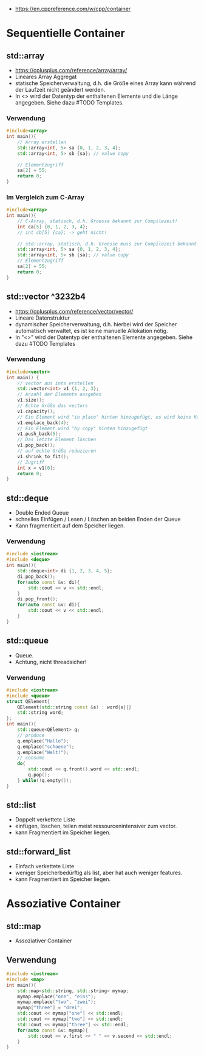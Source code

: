 - https://en.cppreference.com/w/cpp/container

# Sequentielle Container

## std::array
- https://cplusplus.com/reference/array/array/ 
- Lineares Array Aggregat
- statische Speicherverwaltung, d.h. die Größe eines Array kann während der Laufzeit nicht geändert werden.
- In <> wird der Datentyp der enthaltenen Elemente und die Länge angegeben. Siehe dazu #TODO Templates.

### Verwendung
``` C++
#include<array>
int main(){
	// Array erstellen
	std::array<int, 5> sa {0, 1, 2, 3, 4};
	std::array<int, 5> sb {sa}; // value copy
	
	// Elementzugriff
	sa[2] = 55;
	return 0;
}
```

### Im Vergleich zum C-Array
``` C++
#include<array>
int main(){
	// C-Array, statisch, d.h. Groesse bekannt zur Compilezeit!
	int ca[5] {0, 1, 2, 3, 4};
	// int cb[5] {ca}; -> geht nicht!
	
	// std::array, statisch, d.h. Groesse muss zur Compilezeit bekannt sein!
	std::array<int, 5> sa {0, 1, 2, 3, 4};
	std::array<int, 5> sb {sa}; // value copy
	// Elementzugriff
	sa[2] = 55;
	return 0;
}
```

## std::vector ^3232b4
- https://cplusplus.com/reference/vector/vector/
- Lineare Datenstruktur 
- dynamischer Speicherverwaltung, d.h. hierbei wird der Speicher automatisch verwaltet, es ist keine manuelle Allokation nötig. 
- In "<>" wird der Datentyp der enthaltenen Elemente angegeben. Siehe dazu #TODO Templates

### Verwendung
``` C++
#include<vector>
int main() {
	// vector aus ints erstellen
	std::vector<int> v1 {1, 2, 3};
	// Anzahl der Elemente ausgeben
	v1.size();
	// Echte Größe das vectors
	v1.capacity();
	// Ein Element wird "in place" hinten hinzugefügt, es wird keine Kopie erzeugt. Wichtig für unique_ptr.
	v1.emplace_back(4);
	// Ein Element wird "by copy" hinten hinzugefügt
	v1.push_back(5);
	// Das letzte Element löschen
	v1.pop_back();
	// auf echte Größe reduzieren
	v1.shrink_to_fit();
	// Zugriff
	int x = v1[0];
	return 0;
}
```

## std::deque
- Double Ended Queue
- schnelles Einfügen / Lesen / Löschen an beiden Enden der Queue
- Kann fragmentiert auf dem Speicher liegen.

### Verwendung
``` C++
#include <iostream>
#include <deque>
int main(){
	std::deque<int> di {1, 2, 3, 4, 5};
	di.pop_back();
	for(auto const &v: di){
		std::cout << v << std::endl;
	}
	di.pop_front();
	for(auto const &v: di){
		std::cout << v << std::endl;
	}
}
```

## std::queue
- Queue. 
- Achtung, nicht threadsicher!

### Verwendung
``` C++
#include <iostream>
#include <queue>
struct QElement{
	QElement(std::string const &s) : word{s}{}
	std::string word;
};
int main(){
	std::queue<QElement> q;
	// produce
	q.emplace("Hallo");
	q.emplace("schoene");
	q.emplace("Welt!");
	// consume
	do{
		std::cout << q.front().word << std::endl;
		q.pop();
	} while(!q.empty());
}
```


## std::list
- Doppelt verkettete Liste
- einfügen, löschen, teilen meist ressourcenintensiver zum vector.
- kann Fragmentiert im Speicher liegen.

## std::forward_list
- Einfach verkettete Liste
- weniger Speicherbedürftig als list, aber hat auch weniger features.
- kann Fragmentiert im Speicher liegen.

# Assoziative Container

## std::map
- Assoziativer Container

## Verwendung
``` C++
#include <iostream>
#include <map>
int main(){
	std::map<std::string, std::string> mymap;
	mymap.emplace("one", "eins");
	mymap.emplace("two", "zwei");
	mymap["three"] = "drei";
	std::cout << mymap["one"] << std::endl;
	std::cout << mymap["two"] << std::endl;
	std::cout << mymap["three"] << std::endl;
	for(auto const &v: mymap){
		std::cout << v.first << " " << v.second << std::endl;
	}
}
```
